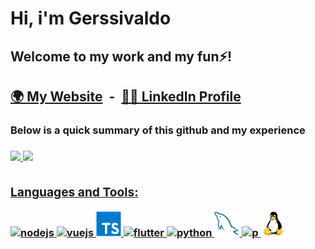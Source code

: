<h1>Hi, i'm Gerssivaldo
<h2>Welcome to my work and my fun⚡! <h2/>


**[🌍 My Website](https://gerssivaldosantos.github.io/)&nbsp; - &nbsp;[🧑‍💼 LinkedIn Profile](https://www.linkedin.com/in/gerssivaldo-santos-a75921130/)**





<h3>Below is a quick summary of this github and my experience <h3/>
 <div>
  <a href="https://github.com/gerssivaldosantos">
  <img height="180em" src="https://github-readme-stats.vercel.app/api?username=gerssivaldosantos&show_icons=true&theme=dracula&include_all_commits=true&count_private=true"/>
  <img height="180em" src="https://github-readme-stats.vercel.app/api/top-langs/?username=gerssivaldosantos&layout=compact&langs_count=16&theme=dracula"/>

  
  ##
 
<div> 


 
</div>

<h3 align="left">Languages and Tools:</h3>
<p align="left">  </a> <a href="https://nodejs.org/" target="_blank"> <img src="https://cdn.iconscout.com/icon/free/png-256/node-js-1174925.png" alt="nodejs" width="40" height="40"/> </a> <a href="https://vuejs.org/" target="_blank"> <img src="https://vuejs.org/images/logo.png" alt="vuejs" width="40" height="40"/> </a> <a href="https://www.typescriptlang.org/" target="_blank"> <img src="https://raw.githubusercontent.com/devicons/devicon/master/icons/typescript/typescript-original.svg" alt="typescript" width="40" height="40"/> </a>  <a href="https://flutter.dev/" target="_blank"> <img src="https://i.pinimg.com/originals/6d/b1/59/6db159df526b6f5584902ebc21daca88.png" alt="flutter" width="40" height="40"/> </a> <a href="https://www.python.org/" target="_blank"> <img src="https://cdn.iconscout.com/icon/free/png-256/python-3521655-2945099.png" alt="python" width="40" height="40"/> </a> <a href="https://www.mysql.com/" target="_blank"> <img src="https://github.com/devicons/devicon/blob/master/icons/mysql/mysql-original.svg" alt="typescript" width="40" height="40"/> </a> <a href="https://www.postgresql.org/" target="_blank"> <img src="https://ms-ossdata.gallerycdn.vsassets.io/extensions/ms-ossdata/vscode-postgresql/0.3.0/1586995425912/Microsoft.VisualStudio.Services.Icons.Default" alt="p" width="40" height="40"/> </a> <a href="https://www.linux.org/" target="_blank"> <img src="https://raw.githubusercontent.com/devicons/devicon/master/icons/linux/linux-original.svg" alt="linux" width="40" height="40"/> </a> </p>



